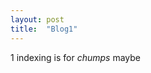 ```yaml
---
layout: post
title:  "Blog1"
---
```


<div dir="ltr">1 indexing is for <i>chumps</i> maybe<br></div>
